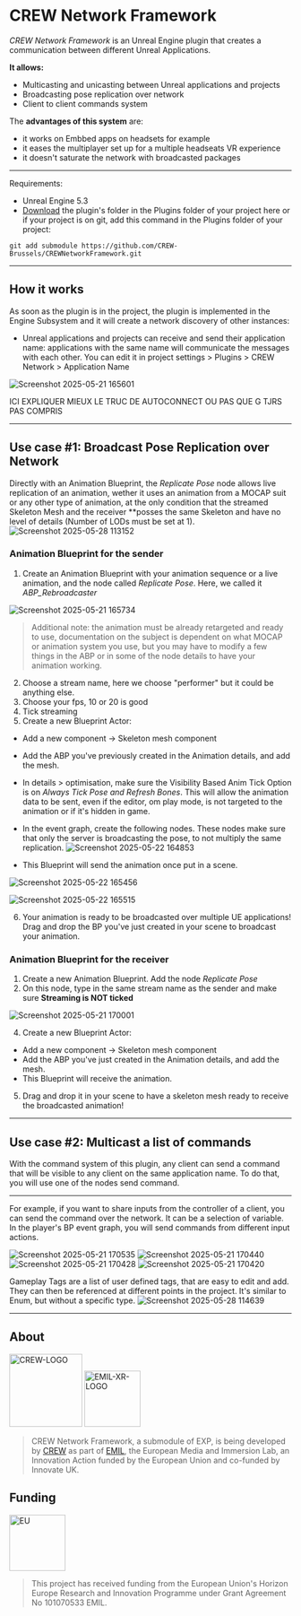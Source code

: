 # CREW Network Framework

*CREW Network Framework* is an Unreal Engine plugin that creates a communication between different Unreal Applications. 
 
**It allows:**
 * Multicasting and unicasting between Unreal applications and projects
 * Broadcasting pose replication over network
 * Client to client commands system

The **advantages of this system** are:
* it works on Embbed apps on headsets for example
* it eases the multiplayer set up for a multiple headseats VR experience
* it doesn't saturate the network with broadcasted packages

***
Requirements:
- Unreal Engine 5.3
- [Download](https://github.com/CREW-Brussels/CREWNetworkFramework.git) the plugin's folder in the Plugins folder of your project here or if your project is on git, add this command in the Plugins folder of your project:
```
git add submodule https://github.com/CREW-Brussels/CREWNetworkFramework.git
```
***
## How it works

As soon as the plugin is in the project, the plugin is implemented in the Engine Subsystem and it will create a network discovery of other instances:
- Unreal applications and projects can receive and send their application name: applications with the same name will communicate the messages with each other. You can edit it in project settings > Plugins > CREW Network > Application Name 

![Screenshot 2025-05-21 165601](https://github.com/user-attachments/assets/c13125ef-baa0-49a5-a815-27365d4f6835)

ICI EXPLIQUER MIEUX LE TRUC DE AUTOCONNECT OU PAS QUE G TJRS PAS COMPRIS
***
## Use case #1: Broadcast Pose Replication over Network 
Directly with an Animation Blueprint, the *Replicate Pose* node allows live replication of an animation, wether it uses an animation from a MOCAP suit or any other type of animation, at the only condition that the streamed Skeleton Mesh and the receiver **posses the same Skeleton and have no level of details (Number of LODs must be set at 1).
![Screenshot 2025-05-28 113152](https://github.com/user-attachments/assets/6697122d-df28-42df-9a57-a4d52ef8de3d)

### Animation Blueprint for the sender

1. Create an Animation Blueprint with your animation sequence or a live animation, and the node called *Replicate Pose*. Here, we called it *ABP_Rebroadcaster*

![Screenshot 2025-05-21 165734](https://github.com/user-attachments/assets/72b67a74-fd97-412b-8324-67e47578508b)

> Additional note: the animation must be already retargeted and ready to use, documentation on the subject is dependent on what MOCAP or animation system you use, but you may have to modify a few things in the ABP or in some of the node details to have your animation working.

2. Choose a stream name, here we choose "performer" but it could be anything else.
3. Choose your fps, 10 or 20 is good
4. Tick streaming
5. Create a new Blueprint Actor:
- Add a new component -> Skeleton mesh component
- Add the ABP you've previously created in the Animation details, and add the mesh.
- In details > optimisation, make sure the Visibility Based Anim Tick Option is on *Always Tick Pose and Refresh Bones*. This will allow the animation data to be sent, even if the editor, om play mode, is not targeted to the animation or if it's hidden in game.
- In the event graph, create the following nodes. These nodes make sure that only the server is broadcasting the pose, to not multiply the same replication.
![Screenshot 2025-05-22 164853](https://github.com/user-attachments/assets/e0693b21-ddd5-4612-9124-917f6e3366e0)

- This Blueprint will send the animation once put in a scene.

![Screenshot 2025-05-22 165456](https://github.com/user-attachments/assets/6512018e-0cfa-47fd-8bb9-535e0009f5ce)

![Screenshot 2025-05-22 165515](https://github.com/user-attachments/assets/e3f30596-5efd-45af-a126-ad7d1806baa8)

6. Your animation is ready to be broadcasted over multiple UE applications! Drag and drop the BP you've just created in your scene to broadcast your animation.



### Animation Blueprint for the receiver

1. Create a new Animation Blueprint. Add the node *Replicate Pose*
2. On this node, type in the same stream name as the sender and make sure **Streaming is NOT ticked**

![Screenshot 2025-05-21 170001](https://github.com/user-attachments/assets/4b70a71d-0fa9-4941-b1af-ac3e595b3518)

4. Create a new Blueprint Actor:
- Add a new component -> Skeleton mesh component
- Add the ABP you've just created in the Animation details, and add the mesh.
- This Blueprint will receive the animation.
5. Drag and drop it in your scene to have a skeleton mesh ready to receive the broadcasted animation!

***
## Use case #2: Multicast a list of commands
With the command system of this plugin, any client can send a command that will be visible to any client on the same application name. To do that, you will use one of the nodes send command.
***
For example, if you want to share inputs from the controller of a client, you can send the command over the network. It can be a selection of variable. In the player's BP event graph, you will send commands from different input actions.

![Screenshot 2025-05-21 170535](https://github.com/user-attachments/assets/71ecf888-808f-4649-87a2-395da6d430c4)
![Screenshot 2025-05-21 170440](https://github.com/user-attachments/assets/64bc7a94-2e4f-4990-b7ee-b203ddd8afd3)
![Screenshot 2025-05-21 170428](https://github.com/user-attachments/assets/9ea654b3-fe48-49d2-a376-0ce272a29101)
![Screenshot 2025-05-21 170420](https://github.com/user-attachments/assets/bed2971c-8d21-49cb-a884-c184630a7c96)

Gameplay Tags are a list of user defined tags, that are easy to edit and add. They can then be referenced at different points in the project. It's similar to Enum, but without a specific type. 
![Screenshot 2025-05-28 114639](https://github.com/user-attachments/assets/bf478760-dc15-414a-b6de-3bdaab8f235b)

***

## About
<img src="https://github.com/user-attachments/assets/2ffa225b-2966-4f68-8106-3fd403fd6988" alt="CREW-LOGO" width="130"/>  
<img src="https://emil-xr.eu/wp-content/uploads/2022/10/logo_emil-272x300.png)" alt="EMIL-XR-LOGO" width="100"/>

> CREW Network Framework, a submodule of EXP, is being developed by [CREW](http://crew.brussels) as part of [EMIL](https://emil-xr.eu/), the European Media and Immersion Lab, an Innovation Action funded by the European Union and co-funded by Innovate UK. 

## Funding
<img src="https://emil-xr.eu/wp-content/uploads/2022/10/EN-Funded-by-the-EU-POS-1024x215.png)" alt="EU" height="100"/>

> This project has received funding from the European Union's Horizon Europe Research and Innovation Programme under Grant Agreement No 101070533 EMIL.
